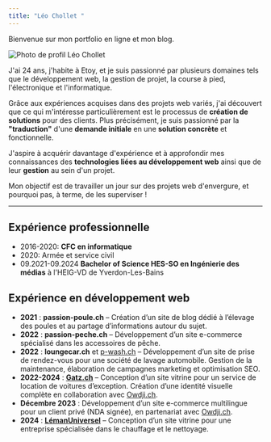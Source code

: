 ```yaml
---
title: "Léo Chollet "
---
```


Bienvenue sur mon portfolio en ligne et mon blog.

![Photo de profil Léo Chollet](images/profil.jpg)

J'ai 24 ans, j'habite à Etoy, et je suis passionné par plusieurs domaines tels que le développement web, la gestion de projet, la course à pied, l'électronique et l'informatique. 

Grâce aux expériences acquises dans des projets web variés, j'ai découvert que ce qui m'intéresse particulièrement est le processus de **création de solutions** pour des clients. Plus précisément, je suis passionné par la **"traduction"** d'une **demande initiale** en une **solution concrète** et fonctionnelle.  

J'aspire à acquérir davantage d'expérience et à approfondir mes connaissances des **technologies liées au développement web** ainsi que de leur **gestion** au sein d'un projet.  


Mon objectif est de travailler un jour sur des projets web d'envergure, et pourquoi pas, à terme, de les superviser !

---

## Expérience professionnelle

- 2016-2020: **CFC en informatique**
- 2020: Armée et service civil
- 09.2021-09.2024 **Bachelor of Science HES-SO en Ingénierie des médias** à l'HEIG-VD de Yverdon-Les-Bains

## Expérience en développement web  

- **2021** : **passion-poule.ch** – Création d’un site de blog dédié à l’élevage des poules et au partage d’informations autour du sujet.  
- **2022** : **passion-peche.ch** – Développement d’un site e-commerce spécialisé dans les accessoires de pêche.  
- **2022** : **loungecar.ch** et [p-wash.ch](https://p-wash.ch) – Développement d’un site de prise de rendez-vous pour une société de lavage automobile. Gestion de la maintenance, élaboration de campagnes marketing et optimisation SEO.  
- **2022-2024** : [**Gatz.ch**](https://gatz.ch) – Conception d’un site vitrine pour un service de location de voitures d’exception. Création d’une identité visuelle complète en collaboration avec [Owdji.ch](https://Owdji.ch).  
- **Décembre 2023** : Développement d’un site e-commerce multilingue pour un client privé (NDA signée), en partenariat avec [Owdji.ch](https://Owdji.ch).  
- **2024** : **[LémanUniversel](https://www.lemanuniversel.ch)** – Conception d’un site vitrine pour une entreprise spécialisée dans le chauffage et le nettoyage.  
